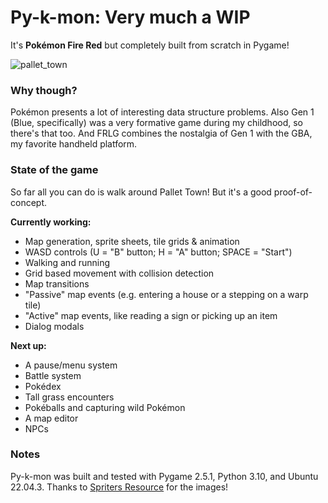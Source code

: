 # Py-k-mon: Very much a WIP

It's **Pokémon Fire Red** but completely built from scratch in Pygame!

![pallet_town](https://github.com/shadowFAQs/py-k-mon/assets/36905164/62af765b-d594-4a21-ac36-23ce38bf5c60)

### Why though?

Pokémon presents a lot of interesting data structure problems. Also Gen 1 (Blue, specifically) was a very formative game during my childhood, so there's that too. And FRLG combines the nostalgia of Gen 1 with the GBA, my favorite handheld platform.

### State of the game

So far all you can do is walk around Pallet Town! But it's a good proof-of-concept.

**Currently working:**
- Map generation, sprite sheets, tile grids & animation
- WASD controls (U = "B" button; H = "A" button; SPACE = "Start")
- Walking and running
- Grid based movement with collision detection
- Map transitions
- "Passive" map events (e.g. entering a house or a stepping on a warp tile)
- "Active" map events, like reading a sign or picking up an item
- Dialog modals

**Next up:**
- A pause/menu system
- Battle system
- Pokédex
- Tall grass encounters
- Pokéballs and capturing wild Pokémon
- A map editor
- NPCs

### Notes

Py-k-mon was built and tested with Pygame 2.5.1, Python 3.10, and Ubuntu 22.04.3. Thanks to [Spriters Resource](https://www.spriters-resource.com/game_boy_advance/pokemonfireredleafgreen/) for the images!